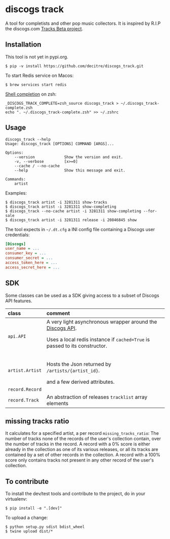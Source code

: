 # discogs track

A tool for completists and other pop music collectors.
It is inspired by R.I.P the discogs.com [Tracks Beta project](https://www.discogs.com/track). 

## Installation

This tool is not yet in pypi.org.

```shell
$ pip -v install https://github.com/decitre/discogs_track.git
```


To start Redis service on Macos:

```shell
$ brew services start redis
```

[Shell completion](https://click.palletsprojects.com/en/latest/shell-completion) on zsh:

```shell
_DISCOGS_TRACK_COMPLETE=zsh_source discogs_track > ~/.discogs_track-complete.zsh
echo ". ~/.discogs_track-complete.zsh" >> ~/.zshrc
```

## Usage

```help
discogs_track --help
Usage: discogs_track [OPTIONS] COMMAND [ARGS]...

Options:
    --version             Show the version and exit.
    -v, --verbose         [x>=0]
    --cache / --no-cache
    --help                Show this message and exit.

Commands:
    artist
```

Examples:

```shell
$ discogs_track artist -i 3281311 show-tracks
$ discogs_track artist -i 3281311 show-completing
$ discogs_track --no-cache artist -i 3281311 show-completing --for-sale
$ discogs_track artist -i 3281311 release -i 20846845 show
```

The tool expects in `~/.dt.cfg` a INI config file containing a Discogs user credentials:

```ini
[Discogs]
user_name = ...
consumer_key = ...
consumer_secret = ...
access_token_here = ...
access_secret_here = ...    
```

## SDK

Some classes can be used as a SDK giving access to a subset of Discogs API features.

| class | comment |
|:-------|:-------|
| `api.API` | A very light asynchronous wrapper around the [Discogs API](https://www.discogs.com/developers/). <p>Uses a local redis instance if <code>cached=True</code> is passed to its constructor.  |
| `artist.Artist` | <p>Hosts the Json returned by `/artists/{artist_id}`.</p> and a few derived attributes. |
| `record.Record` | |
| `record.Track` | An abstraction of releases `tracklist` array elements|


## missing tracks ratio

It calculates for a specified artist, a per record `missing_tracks_ratio`:
The number of tracks none of the records of the user's collection contain, over the number of tracks in the record.
A record with a 0% score is either already in the collection as one of its various releases, or all its tracks are contained by a set of other records in the collection.
A record with a 100% score only contains tracks not present in any other record of the user's collection.

## To contribute

To install the dev/test tools and contribute to the project, do in your virtualenv:

```shell
$ pip install -e ".[dev]"
```

To upload a change:

```shell
$ python setup.py sdist bdist_wheel
$ twine upload dist/*
```



<!--
## References

3. https://medium.com/@petehouston/install-and-config-redis-on-mac-os-x-via-homebrew-eb8df9a4f298

-->
